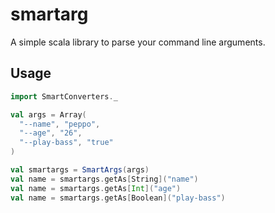 # smartarg

A simple scala library to parse your command line arguments.

## Usage 
```scala
import SmartConverters._

val args = Array(       
  "--name", "peppo",    
  "--age", "26",        
  "--play-bass", "true" 
)                      

val smartargs = SmartArgs(args)
val name = smartargs.getAs[String]("name")
val name = smartargs.getAs[Int]("age")
val name = smartargs.getAs[Boolean]("play-bass")
```
